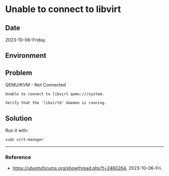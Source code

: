 # Unable to connect to libvirt

## Date

2023-10-06-Friday.

## Environment

## Problem

QEMU/KVM - Not Connected

```
Unable to connect to libvirt qemu:///system.

Verify that the 'libvirtd' daemon is running.
```

## Solution

Run it with:

```Bash
sudo virt-manager
```

---

### Reference
- https://ubuntuforums.org/showthread.php?t=2480264, 2023-10-06-Fri.
